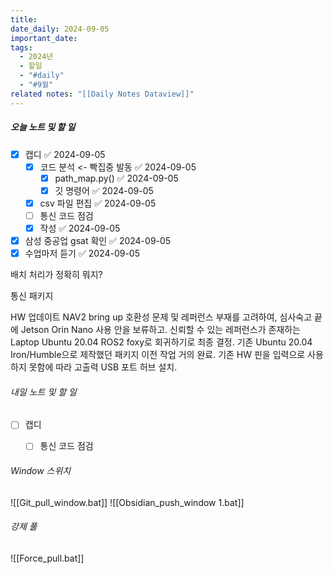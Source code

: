 ```yaml
---
title: 
date_daily: 2024-09-05
important_date: 
tags:
  - 2024년
  - 할일
  - "#daily"
  - "#9월"
related notes: "[[Daily Notes Dataview]]"
---
```

##### 오늘 노트 및 할 일 
- [x] 캡디 ✅ 2024-09-05
	- [x] 코드 분석 <- 빡집중 발동 ✅ 2024-09-05
		- [x] path_map.py() ✅ 2024-09-05
		- [x] 깃 명령어 ✅ 2024-09-05
	- [x] csv 파일 편집 ✅ 2024-09-05
	- [ ] 통신 코드 점검
	- [x] 작성 ✅ 2024-09-05
- [x] 삼성 중공업 gsat 확인 ✅ 2024-09-05
- [x] 수업마저 듣기 ✅ 2024-09-05

배치 처리가 정확히 뭐지?

통신 패키지

HW 업데이트
 NAV2 bring up 호환성 문제 및 레퍼런스 부재를 고려하여, 심사숙고 끝에 Jetson Orin Nano 사용 안을 보류하고. 신뢰할 수 있는 레퍼런스가 존재하는 Laptop Ubuntu 20.04 ROS2 foxy로 회귀하기로 최종 결정. 기존 Ubuntu 20.04 Iron/Humble으로 제작했던 패키지 이전 작업 거의 완료. 기존 HW 핀을 입력으로 사용하지 못함에 따라 고출력 USB 포트 허브 설치.

###### 내일 노트 및 할 일
- [ ] 캡디
	- [ ] 통신 코드 점검


######  Window 스위치
![[Git_pull_window.bat]]
![[Obsidian_push_window 1.bat]]



###### 강제 풀
![[Force_pull.bat]]
